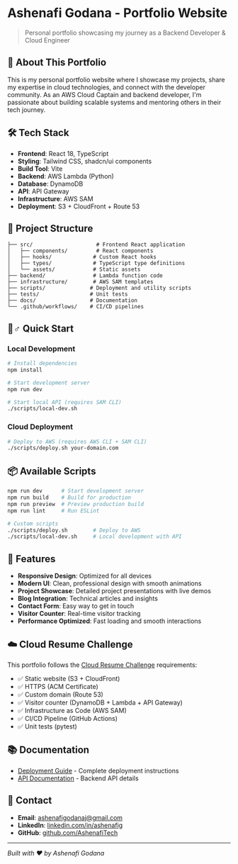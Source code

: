 # Ashenafi Godana - Portfolio Website

> Personal portfolio showcasing my journey as a Backend Developer & Cloud Engineer

## 🚀 About This Portfolio

This is my personal portfolio website where I showcase my projects, share my expertise in cloud technologies, and connect with the developer community. As an AWS Cloud Captain and backend developer, I'm passionate about building scalable systems and mentoring others in their tech journey.

## 🛠️ Tech Stack

- **Frontend**: React 18, TypeScript
- **Styling**: Tailwind CSS, shadcn/ui components
- **Build Tool**: Vite
- **Backend**: AWS Lambda (Python)
- **Database**: DynamoDB
- **API**: API Gateway
- **Infrastructure**: AWS SAM
- **Deployment**: S3 + CloudFront + Route 53

## 📁 Project Structure

```
├── src/                    # Frontend React application
│   ├── components/         # React components
│   ├── hooks/             # Custom React hooks
│   ├── types/             # TypeScript type definitions
│   └── assets/            # Static assets
├── backend/               # Lambda function code
├── infrastructure/        # AWS SAM templates
├── scripts/              # Deployment and utility scripts
├── tests/                # Unit tests
├── docs/                 # Documentation
└── .github/workflows/    # CI/CD pipelines
```

## 🏃♂️ Quick Start

### Local Development
```bash
# Install dependencies
npm install

# Start development server
npm run dev

# Start local API (requires SAM CLI)
./scripts/local-dev.sh
```

### Cloud Deployment
```bash
# Deploy to AWS (requires AWS CLI + SAM CLI)
./scripts/deploy.sh your-domain.com
```

## 📦 Available Scripts

```bash
npm run dev      # Start development server
npm run build    # Build for production
npm run preview  # Preview production build
npm run lint     # Run ESLint

# Custom scripts
./scripts/deploy.sh        # Deploy to AWS
./scripts/local-dev.sh     # Local development with API
```

## 🌟 Features

- **Responsive Design**: Optimized for all devices
- **Modern UI**: Clean, professional design with smooth animations
- **Project Showcase**: Detailed project presentations with live demos
- **Blog Integration**: Technical articles and insights
- **Contact Form**: Easy way to get in touch
- **Visitor Counter**: Real-time visitor tracking
- **Performance Optimized**: Fast loading and smooth interactions

## ☁️ Cloud Resume Challenge

This portfolio follows the [Cloud Resume Challenge](https://cloudresumechallenge.dev/) requirements:

- ✅ Static website (S3 + CloudFront)
- ✅ HTTPS (ACM Certificate)
- ✅ Custom domain (Route 53)
- ✅ Visitor counter (DynamoDB + Lambda + API Gateway)
- ✅ Infrastructure as Code (AWS SAM)
- ✅ CI/CD Pipeline (GitHub Actions)
- ✅ Unit tests (pytest)

## 📚 Documentation

- [Deployment Guide](docs/DEPLOYMENT.md) - Complete deployment instructions
- [API Documentation](backend/README.md) - Backend API details

## 📧 Contact

- **Email**: ashenafigodanaj@gmail.com
- **LinkedIn**: [linkedin.com/in/ashenafig](https://linkedin.com/in/ashenafig)
- **GitHub**: [github.com/AshenafiTech](https://github.com/AshenafiTech)

---

*Built with ❤️ by Ashenafi Godana*